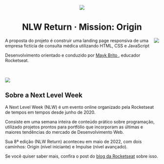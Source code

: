 <div align="center">
  <img src="https://user-images.githubusercontent.com/86934921/168910075-a7efe805-8b67-44e1-ab25-9800f55a7ca4.png">
</div>

<h1 align="center">
  NLW Return · Mission: Origin
</h1>
 
<div><img align="right" src="https://user-images.githubusercontent.com/86934921/168911954-bed3b981-285d-40b3-a51f-41846d46502e.png">
  <p align="left">
    A proposta do projeto é construir uma landing page responsiva de uma empresa fictícia de consulta médica utilizando HTML, CSS e JavaScript
  </p>
  <p>
      Desenvolvimento orientado e conduzido por
    <a href="https://maykbrito.dev/">
      Mayk Brito
    </a>, educador Rocketseat.
  </p>
</div>
<br>
<br>
<div>
  <img src="https://user-images.githubusercontent.com/86934921/169287204-f232e87b-8af5-4efb-9643-44c40a8301df.gif">
</div>
<div>
  <h2>Sobre a Next Level Week</h2>
<p>
  A Next Level Week (NLW) é um evento online organizado pela Rocketseat de tempos em tempos desde junho de 2020.

  Consiste em uma semana inteira de conteúdo prático sobre programação, utilizado projetos prontos para portfólio que incorporam as últimas e maiores tendências do mercado de Desenvolvimento Web.

  Sua 8ª edição (NLW Return) aconteceu em maio de 2022, com dois caminhos: Origin (nível iniciante) e Impulse (nível avançado).

  Se você quiser saber mais, confira o post do <a href="https://blog.rocketseat.com.br/o-que-e-next-level-week/"> blog da Rocketseat</a> sobre isso.
</p>
</div>
